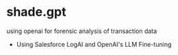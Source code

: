 # shade.gpt
using openai for forensic analysis of transaction data
- Using Salesforce LogAI and OpenAI's LLM Fine-tuning
